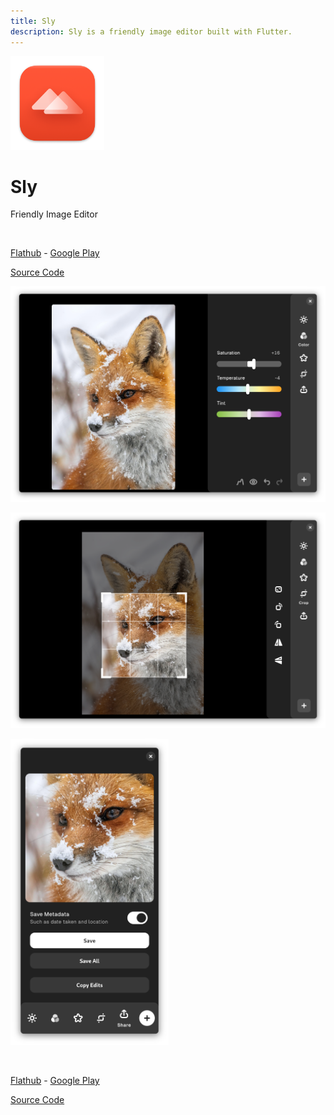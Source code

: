 ```yaml
---
title: Sly
description: Sly is a friendly image editor built with Flutter.
---
```


<style>
  img { max-height: 35em }
</style>

<img width=150 height=150 src="/images/app-icons/sly-macos.png" alt="Sly Icon" />

# Sly

Friendly Image Editor

<br>

[Flathub](https://flathub.org/apps/page.kramo.Sly) - [Google Play](https://play.google.com/store/apps/details?id=page.kramo.sly)

[Source Code](https://github.com/kra-mo/sly)

![Screenshot](https://raw.githubusercontent.com/kra-mo/sly/refs/heads/main/packaging/linux/screenshots/1.png)

![Screenshot](https://raw.githubusercontent.com/kra-mo/sly/refs/heads/main/packaging/linux/screenshots/2.png)

![Screenshot](https://raw.githubusercontent.com/kra-mo/sly/refs/heads/main/packaging/linux/screenshots/3.png)

<br>

[Flathub](https://flathub.org/apps/page.kramo.Sly) - [Google Play](https://play.google.com/store/apps/details?id=page.kramo.sly)

[Source Code](https://github.com/kra-mo/sly)

